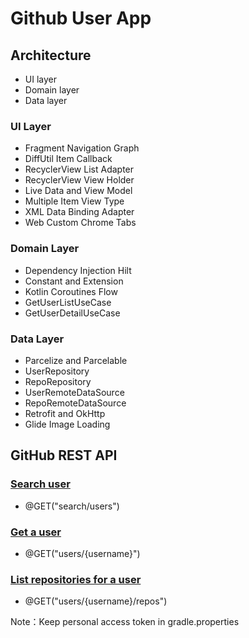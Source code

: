 # Github User App

## Architecture

- UI layer
- Domain layer
- Data layer

### UI Layer
- Fragment Navigation Graph
- DiffUtil Item Callback
- RecyclerView List Adapter
- RecyclerView View Holder
- Live Data and View Model
- Multiple Item View Type
- XML Data Binding Adapter
- Web Custom Chrome Tabs

### Domain Layer
- Dependency Injection Hilt
- Constant and Extension
- Kotlin Coroutines Flow
- GetUserListUseCase
- GetUserDetailUseCase

### Data Layer
- Parcelize and Parcelable
- UserRepository
- RepoRepository
- UserRemoteDataSource
- RepoRemoteDataSource
- Retrofit and OkHttp
- Glide Image Loading 

## GitHub REST API

### [Search user](https://docs.github.com/en/rest/search/search?apiVersion=2022-11-28#search-users)

- @GET("search/users")

### [Get a user](https://docs.github.com/en/rest/users/users?apiVersion=2022-11-28#get-a-user)

- @GET("users/{username}")

### [List repositories for a user](https://docs.github.com/en/rest/repos/repos?apiVersion=2022-11-28#list-repositories-for-a-user)

- @GET("users/{username}/repos")

Note：Keep personal access token in gradle.properties
